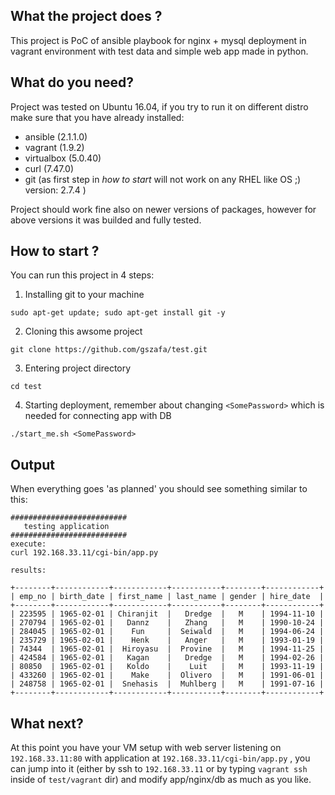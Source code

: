 ## What the project does ?

This project is PoC of ansible playbook for nginx + mysql deployment in vagrant environment with test data and simple web app made in python.

## What do you need?

Project was tested on Ubuntu 16.04, if you try to run it on different distro make sure that you have already installed:
* ansible (2.1.1.0)
* vagrant (1.9.2)
* virtualbox (5.0.40)
* curl (7.47.0)
* git (as first step in *how to start* will not work on any RHEL like OS ;) version: 2.7.4 )

Project should work fine also on newer versions of packages, however for above versions it was builded and fully tested.

## How to start ?
You can run this project in 4 steps:

1) Installing git to your machine

`sudo apt-get update; sudo apt-get install git -y `

2) Cloning this awsome project

`git clone https://github.com/gszafa/test.git `

3) Entering project directory

`cd test`

4) Starting deployment, remember about changing `<SomePassword>` which is needed for connecting app with DB

`./start_me.sh <SomePassword>`

## Output

When everything goes 'as planned' you should see something similar to this:
```
##########################
   testing application 
##########################
execute:
curl 192.168.33.11/cgi-bin/app.py

results:

+--------+------------+------------+-----------+--------+------------+
| emp_no | birth_date | first_name | last_name | gender | hire_date  |
+--------+------------+------------+-----------+--------+------------+
| 223595 | 1965-02-01 | Chiranjit  |   Dredge  |   M    | 1994-11-10 |
| 270794 | 1965-02-01 |   Dannz    |   Zhang   |   M    | 1990-10-24 |
| 284045 | 1965-02-01 |    Fun     |  Seiwald  |   M    | 1994-06-24 |
| 235729 | 1965-02-01 |    Henk    |   Anger   |   M    | 1993-01-19 |
| 74344  | 1965-02-01 |  Hiroyasu  |  Provine  |   M    | 1994-11-25 |
| 424584 | 1965-02-01 |   Kagan    |   Dredge  |   M    | 1994-02-26 |
| 80850  | 1965-02-01 |   Koldo    |    Luit   |   M    | 1993-11-19 |
| 433260 | 1965-02-01 |    Make    |  Olivero  |   M    | 1991-06-01 |
| 248758 | 1965-02-01 |  Snehasis  |  Muhlberg |   M    | 1991-07-16 |
+--------+------------+------------+-----------+--------+------------+
```

## What next?

At this point you have your VM setup with web server listening on `192.168.33.11:80` with application at `192.168.33.11/cgi-bin/app.py` , you can jump into it (either by ssh to `192.168.33.11` or by typing `vagrant ssh` inside of `test/vagrant` dir) and modify app/nginx/db as much as you like.

